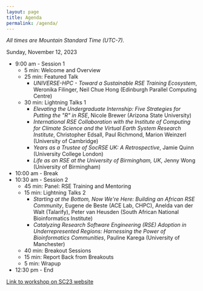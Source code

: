 ```yaml
---
layout: page
title: Agenda
permalink: /agenda/
---
```


*All times are Mountain Standard Time (UTC-7).*

Sunday, November 12, 2023

- 9:00 am - Session 1
    - 5 min:  Welcome and Overview
    - 25 min:  Featured Talk
        - _UNIVERSE-HPC - Toward a Sustainable RSE Training Ecosystem_,
    Weronika Filinger, Neil Chue Hong (Edinburgh Parallel Computing Centre)
    - 30 min:  Lightning Talks 1
        - _Elevating the Undergraduate Internship: Five Strategies for Putting the "R" in RSE_,
        Nicole Brewer (Arizona State University)
        - _International RSE Collaboration with the Institute of Computing for Climate Science and the Virtual Earth System Research Institute_,
        Christopher Edsall, Paul Richmond, Marion Weinzerl (University of Cambridge)
        - _Years as a Trustee of SocRSE UK: A Retrospective_,
        Jamie Quinn (University College London)
        - _Life as an RSE at the University of Birmingham, UK_,
        Jenny Wong (University of Birmingham)
- 10:00 am - Break
- 10:30 am - Session 2
    - 45 min:  Panel: RSE Training and Mentoring
    - 15 min:  Lightning Talks 2
        - _Starting at the Bottom, Now We're Here: Building an African RSE Community_,
        Eugene de Beste (ACE Lab, CHPC), Anelda van der Walt (Talarify), Peter van Heusden (South African National Bioinformatics Institute)
        - _Catalyzing Research Software Engineering (RSE) Adoption in Underrepresented Regions: Harnessing the Power of Bioinformatics Communities_,
        Pauline Karega (University of Manchester)
    - 40 min:  Breakout Sessions
    - 15 min:  Report Back from Breakouts
    - 5 min:  Wrapup
- 12:30 pm - End


[Link to workshop on SC23 website](https://sc23.supercomputing.org/presentation/?id=wksp142&sess=sess134)

